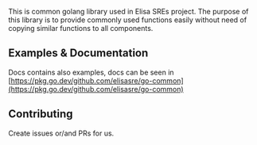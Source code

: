 This is common golang library used in Elisa SREs project.
The purpose of this library is to provide commonly used functions easily without need of copying similar functions to all components.

## Examples & Documentation
Docs contains also examples, docs can be seen in [https://pkg.go.dev/github.com/elisasre/go-common](https://pkg.go.dev/github.com/elisasre/go-common)

## Contributing
Create issues or/and PRs for us.
